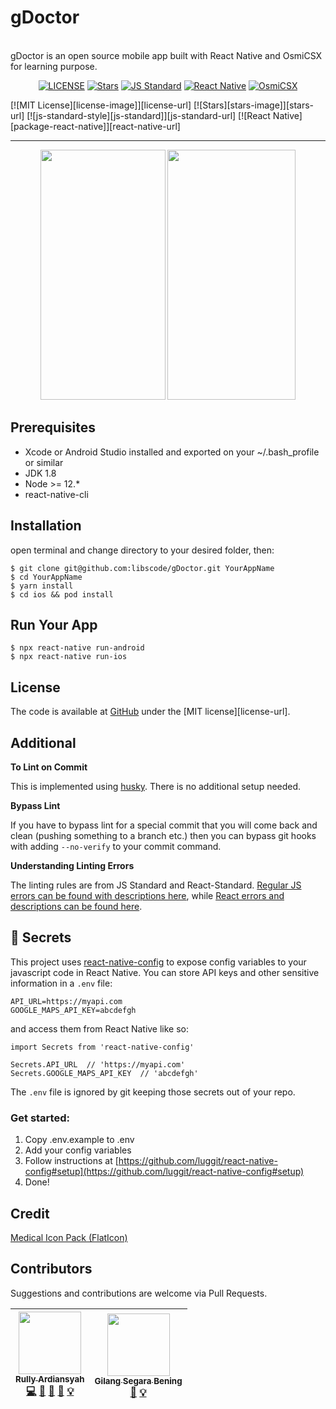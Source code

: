 <p align="center">
  <h1>gDoctor</h1><br>
  gDoctor is an open source mobile app built with React Native and OsmiCSX for learning purpose.
</p>

<p align="center">
    <a href="LICENSE"><img src="https://img.shields.io/github/license/libscode/gDoctor.svg?style=flat" alt="LICENSE"></a>
    <a href="https://github.com/DeVoresyah/JeptureApp/stargazers"><img src="https://img.shields.io/github/stars/libscode/gDoctor.svg?style=flat" alt="Stars"></a>
    <a href="http://standardjs.com/"><img src="https://img.shields.io/badge/code%20style-standard-brightgreen.svg?style=flat" alt="JS Standard"></a>
    <a href="https://github.com/facebook/react-native"><img src="https://img.shields.io/badge/react--native-0.61.4-blue.svg?style=flat" alt="React Native"></a>
    <a href="https://github.com/OsmiCSX/osmicsx"><img src="https://img.shields.io/npm/v/osmicsx.svg" alt="OsmiCSX"></a>
</p>

[![MIT License][license-image]][license-url] [![Stars][stars-image]][stars-url] [![js-standard-style][js-standard]][js-standard-url] [![React Native][package-react-native]][react-native-url]


---

<p align="center">
<img src="https://i.imgur.com/kqhqifr.png" style="width:200px;height:400px;" />
<img src="https://i.imgur.com/qEYYYzU.png" style="width:205px;height:400px;" />
</p>

## Prerequisites
- Xcode or Android Studio installed and exported on your ~/.bash_profile or similar
- JDK 1.8
- Node >= 12.*
- react-native-cli

## Installation
open terminal and change directory to your desired folder, then:
```
$ git clone git@github.com:libscode/gDoctor.git YourAppName
$ cd YourAppName
$ yarn install
$ cd ios && pod install
```
## Run Your App
```
$ npx react-native run-android
$ npx react-native run-ios
```
## License
The code is available at [GitHub][home] under the [MIT license][license-url].

## Additional
**To Lint on Commit**

This is implemented using [husky](https://github.com/typicode/husky). There is no additional setup needed.

**Bypass Lint**

If you have to bypass lint for a special commit that you will come back and clean (pushing something to a branch etc.) then you can bypass git hooks with adding `--no-verify` to your commit command.

**Understanding Linting Errors**

The linting rules are from JS Standard and React-Standard.  [Regular JS errors can be found with descriptions here](http://eslint.org/docs/rules/), while [React errors and descriptions can be found here](https://github.com/yannickcr/eslint-plugin-react).

## :closed_lock_with_key: Secrets

This project uses [react-native-config](https://github.com/luggit/react-native-config) to expose config variables to your javascript code in React Native. You can store API keys
and other sensitive information in a `.env` file:

```
API_URL=https://myapi.com
GOOGLE_MAPS_API_KEY=abcdefgh
```

and access them from React Native like so:

```
import Secrets from 'react-native-config'

Secrets.API_URL  // 'https://myapi.com'
Secrets.GOOGLE_MAPS_API_KEY  // 'abcdefgh'
```

The `.env` file is ignored by git keeping those secrets out of your repo.

### Get started:
1. Copy .env.example to .env
2. Add your config variables
3. Follow instructions at [https://github.com/luggit/react-native-config#setup](https://github.com/luggit/react-native-config#setup)
4. Done!

## Credit
[Medical Icon Pack (FlatIcon)](https://www.flaticon.com/packs/medical-71)

## Contributors
Suggestions and contributions are welcome via Pull Requests.
<!-- ALL-CONTRIBUTORS-LIST:START - Do not remove or modify this section -->
| [<img src="https://avatars3.githubusercontent.com/u/8052370" width="100px;"/><br /><sub><b>Rully Ardiansyah</b></sub>](https://github.com/DeVoresyah)<br />[💻](https://github.com/libscode/gDoctor/commits?author=DeVoresyah "Code") [📖](https://github.com/libscode/gDoctor/commits?author=DeVoresyah "Documentation") [💬](#question-devoresyah "Answering Questions") [👀](#review-devoresyah "Reviewed Pull Requests") [💡](#example-devoresyah "Examples") | [<img src="https://cdn.dribbble.com/users/3923944/avatars/normal/98dc1d0a1e98f9372c221a92c1f48003.jpg?1568781500" width="100px;"/><br /><sub><b>Gilang Segara Bening</b></sub>](https://dribbble.com/bungspaces)<br /> [🎨](#logo-design "UI/UX Design") [💡](#concept-arkanpo "Concept") |
| :---: | :---: |
<!-- ALL-CONTRIBUTORS-LIST:END -->

[home]: https://github.com/libscode/gDoctor
